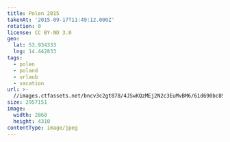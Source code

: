 ```yaml
---
title: Polen 2015
takenAt: '2015-09-17T11:49:12.000Z'
rotation: 0
license: CC BY-ND 3.0
geo:
  lat: 53.934333
  lng: 14.442833
tags:
  - polen
  - poland
  - urlaub
  - vacation
url: >-
  //images.ctfassets.net/bncv3c2gt878/4JSwKQzMEj2N2c3EuMvBM6/61d690bc89cf670bf1e57056f4476ca0/polen-2015_25657197210_o
size: 2957151
image:
  width: 2868
  height: 4310
contentType: image/jpeg
---
```


